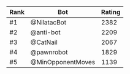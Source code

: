 Rank|Bot|Rating
---|---|---
#1|@NilatacBot|2382
#2|@anti-bot|2209
#3|@CatNail|2067
#4|@pawnrobot|1829
#5|@MinOpponentMoves|1139
